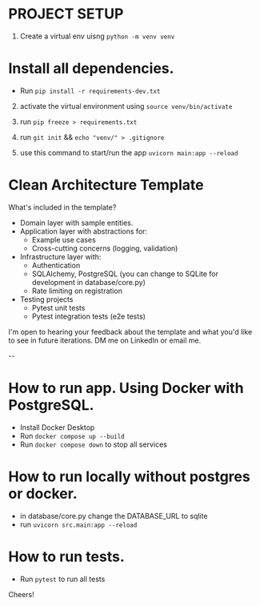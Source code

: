 # PROJECT SETUP
1. Create a virtual env uisng  `python -m venv venv`


# Install all dependencies.
- Run `pip install -r requirements-dev.txt`

2. activate the virtual environment using  `source venv/bin/activate`

4. run `pip freeze > requirements.txt` 

5. run `git init` &&  `echo "venv/" > .gitignore`

6. use this command to start/run the app  `uvicorn main:app --reload`




# Clean Architecture Template

What's included in the template?

- Domain layer with sample entities.
- Application layer with abstractions for:
  - Example use cases
  - Cross-cutting concerns (logging, validation)
- Infrastructure layer with:
  - Authentication
  - SQLAlchemy, PostgreSQL (you can change to SQLite for development in database/core.py)
  - Rate limiting on registration
- Testing projects
  - Pytest unit tests
  - Pytest integration tests (e2e tests)

I'm open to hearing your feedback about the template and what you'd like to see in future iterations. DM me on LinkedIn or email me.

--


# How to run app. Using Docker with PostgreSQL.
- Install Docker Desktop
- Run `docker compose up --build`
- Run `docker compose down` to stop all services

# How to run locally without postgres or docker.
- in database/core.py change the DATABASE_URL to sqlite
- run `uvicorn src.main:app --reload`

# How to run tests.
- Run `pytest` to run all tests


Cheers!